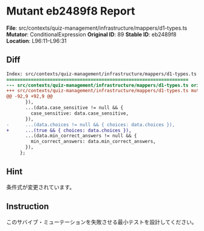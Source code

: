 # Mutant eb2489f8 Report

**File**: src/contexts/quiz-management/infrastructure/mappers/d1-types.ts
**Mutator**: ConditionalExpression
**Original ID**: 89
**Stable ID**: eb2489f8
**Location**: L96:11–L96:31

## Diff

```diff
Index: src/contexts/quiz-management/infrastructure/mappers/d1-types.ts
===================================================================
--- src/contexts/quiz-management/infrastructure/mappers/d1-types.ts	original
+++ src/contexts/quiz-management/infrastructure/mappers/d1-types.ts	mutated #89
@@ -92,9 +92,9 @@
       }),
       ...(data.case_sensitive != null && {
         case_sensitive: data.case_sensitive,
       }),
-      ...(data.choices != null && { choices: data.choices }),
+      ...(true && { choices: data.choices }),
       ...(data.min_correct_answers != null && {
         min_correct_answers: data.min_correct_answers,
       }),
     };
```

## Hint

条件式が変更されています。

## Instruction

このサバイブ・ミューテーションを失敗させる最小テストを設計してください。